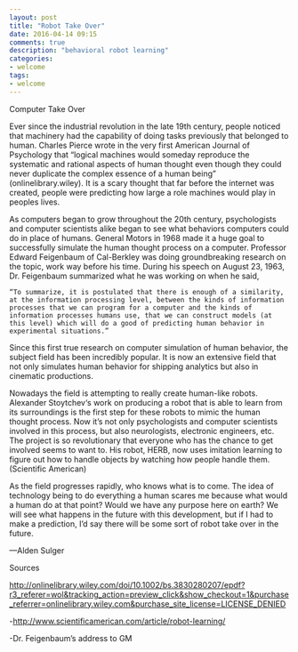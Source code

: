 ```yaml
---
layout: post
title: "Robot Take Over"
date: 2016-04-14 09:15
comments: true
description: "behavioral robot learning"
categories:
- welcome
tags:
- welcome
---
```


Computer Take Over

Ever since the industrial revolution in the late 19th century, people noticed that machinery had the capability of doing tasks previously that belonged to human. Charles Pierce wrote in the very first American Journal of Psychology that “logical machines would someday reproduce the systematic and rational aspects of human thought even though they could never duplicate the complex essence of a human being” (onlinelibrary.wiley).  It is a scary thought that far before the internet was created, people were predicting how large a role machines would play in peoples lives. 
	
As computers began to grow throughout the 20th century, psychologists and computer scientists alike began to see what behaviors computers could do in place of humans. General Motors in 1968 made it a huge goal to successfully simulate the human thought process on a computer. Professor Edward Feigenbaum of Cal-Berkley was doing groundbreaking research on the topic, work way before his time. During his speech on August 23, 1963, Dr. Feigenbaum summarized what he was working on when he said,

	“To summarize, it is postulated that there is enough of a similarity, at the information processing level, between the kinds of information processes that we can program for a computer and the kinds of information processes humans use, that we can construct models (at this level) which will do a good of predicting human behavior in experimental situations.”

Since this first true research on computer simulation of human behavior, the subject field has been incredibly popular. It is now an extensive field that not only simulates human behavior for shipping analytics but also in cinematic productions. 
	
Nowadays the field is attempting to really create human-like robots. Alexander Stoytchev‘s work on producing a robot that is able to learn from its surroundings is the first step for these robots to mimic the human thought process. Now it’s not only psychologists and computer scientists involved in this process, but also neurologists, electronic engineers, etc. The project is so revolutionary that everyone who has the chance to get involved seems to want to. His robot, HERB, now uses imitation learning to figure out how to handle objects by watching how people handle them. (Scientific American) 
	
As the field progresses rapidly, who knows what is to come. The idea of technology being to do everything a human scares me because what would a human do at that point? Would we have any purpose here on earth? We will see what happens in the future with this development, but if I had to make a prediction, I’d say there will be some sort of robot take over in the future.

––Alden Sulger





Sources

http://onlinelibrary.wiley.com/doi/10.1002/bs.3830280207/epdf?r3_referer=wol&tracking_action=preview_click&show_checkout=1&purchase_referrer=onlinelibrary.wiley.com&purchase_site_license=LICENSE_DENIED

-http://www.scientificamerican.com/article/robot-learning/

-Dr. Feigenbaum’s address to GM



